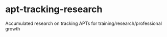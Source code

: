 # apt-tracking-research
Accumulated research on tracking APTs for training/research/professional growth
